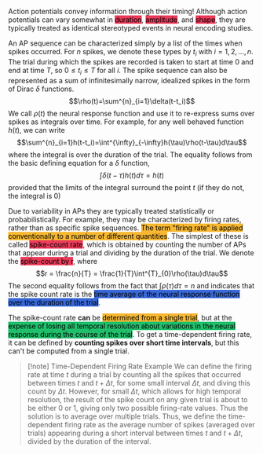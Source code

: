 Action potentials convey information through their timing! Although action potentials can vary somewhat in <mark style='background:#eb3b5a'>duration</mark>, <mark style='background:#eb3b5a'>amplitude</mark>, and <mark style='background:#eb3b5a'>shape</mark>, they are typically treated as identical stereotyped events in neural encoding studies.

An AP sequence can be characterized simply by a list of the times when spikes occurred. For _n_ spikes, we denote these types by $t_i$ with $i=1,2,...,n$. The trial during which the spikes are recorded is taken to start at time 0 and end at time $T$, so $0 ≤ t_i ≤ T$ for all $i$. The spike sequence can also be represented as a sum of infinitesimally narrow, idealized spikes in the form of Dirac $\delta$ functions. $$\rho(t)=\sum^{n}_{i=1}\delta(t-t_i)$$
We call $\rho(t)$ the neural response function and use it to re-express sums over spikes as integrals over time. For example, for any well behaved function $h(t)$, we can write $$\sum^{n}_{i=1}h(t-t_i)=\int^{\infty}_{-\infty}h(\tau)\rho(t-\tau)d\tau$$
where the integral is over the duration of the trial. The equality follows from the basic defining equation for a $\delta$ function, $$\int\delta(t-\tau)h(t)d\tau = h(t)$$
provided that the limits of the integral surround the point $t$ (if they do not, the integral is 0)

Due to variability in APs they are typically treated statistically or probabilistically. For example, they may be characterized by firing rates, rather than as specific spike sequences. <mark style='background:#f7b731'>The term "firing rate" is applied conventionally to a number of different quantities</mark>. The simplest of these is called <mark style='background:#eb3b5a'>spike-count rate</mark>, which is obtained by counting the number of APs that appear during a trial and dividing by the duration of the trial. We denote the <mark style='background:#eb3b5a'>spike-count by r</mark>, where $$r = \frac{n}{T} = \frac{1}{T}\int^{T}_{0}\rho(\tau)d\tau$$
The second equality follows from the fact that $\int\rho(\tau)d\tau = n$ and indicates that the spike count rate is the <mark style='background:#3867d6'>time average of the neural response function over the duration of the trial</mark>.

The spike-count rate **can** be <mark style='background:#f7b731'>determined from a single trial</mark>, but at the <mark style='background:#20bf6b'>expense of losing all temporal resolution about variations in the neural response during the course of the trial</mark>. To get a time-dependent firing rate, it can be defined by **counting spikes over short time intervals**, but this can't be computed from a single trial.

>[!note] Time-Dependent Firing Rate Example
>We can define the firing rate at time $t$ during a trial by counting all the spikes that occurred between times $t$ and $t + \Delta t$, for some small interval $\Delta t$, and diving this count by $\Delta t$. However, for small $\Delta t$, which allows for high temporal resolution, the result of the spike count on any given trial is about to be either 0 or 1, giving only two possible firing-rate values. Thus the solution is to average over multiple trials. Thus, we define the time-dependent firing rate as the average number of spikes (averaged over trials) appearing during a short interval between times $t$ and $t + \Delta t$, divided by the duration of the interval.







